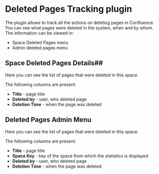 
# Deleted Pages Tracking plugin #

The plugin allows to track all the actions on deleting pages in Confluence. You can see what pages were deleted in the system, when and by whom. The information can be viewed in:
* Space Deleted Pages menu
* Admin deleted pages menu

## Space Deleted Pages Details##

Here you can see the list of pages that were deleted in this space.

The following columns are present:

* <b>Title</b> - page title
* <b>Deleted by</b> - user, who deleted page
* <b>Deletion Time</b> - when the page was deleted

## Deleted Pages Admin Menu ##

Here you can see the list of pages that were deleted in this space.

The following columns are present:

* <b>Title</b> - page title
* <b>Space Key</b> - key of the space from which the statistics is displayed
* <b>Deleted by</b> - user, who deleted page
* <b>Deletion Time</b> - when the page was deleted

